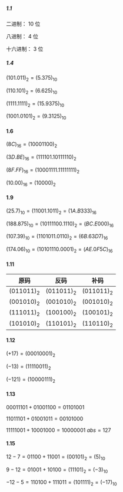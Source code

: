 ##### 1.1

二进制： 10 位

八进制： 4 位

十六进制： 3 位

##### 1.4

$(101.011)_{2}=(5.375)_{10}$

$(110.101)_{2}=(6.625)_{10}$

$(1111.1111)_{2}=(15.9375)_{10}$

$(1001.0101)_{2}=(9.3125)_{10}$

#### 1.6

$(8C)_{16}=(10001100)_{2}$

$(3D.BE)_{16}=(111101.10111110)_{2}$

$(8F.FF)_{16}=(10001111.11111111)_{2}$

$(10.00)_{16}=(10000)_{2}$

#### 1.9

$(25.7)_{10}=(11001.1011)_{2}=(1A.B333)_{16}$

$(188.875)_{10}=(10111100.1110)_{2}=(BC.E000)_{16}$

$(107.39)_{10}=(1101011.0110)_{2}=(6B.63D7)_{16}$

$(174.06)_{10}=(10101110.0001)_{2}=(AE.0F5C)_{16}$

#### 1.11

| 原码           | 反码           | 补码           |
| -------------- | -------------- | -------------- |
| $(011011)_{2}$ | $(011011)_{2}$ | $(011011)_{2}$ |
| $(001010)_{2}$ | $(001010)_{2}$ | $(001010)_{2}$ |
| $(111011)_{2}$ | $(100100)_{2}$ | $(100101)_{2}$ |
| $(101010)_{2}$ | $(110101)_{2}$ | $(110110)_{2}$ |

#### 1.12

$(+17)=(00010001)_{2}$

$(-13)=(11110011)_{2}$

$(-121)=(10000111)_{2}$

#### 1.13

$00011101+01001100=01101001$

$11011101+01001011=00101000$

$11111001+10001000=10000001$ $abs=127$

#### 1.15

$12-7=01100+11001=(00101)_2=(5)_{10}$

$9-12=01001+10100=(11101)_2=(-3)_{10}$

$-12-5=110100+111011=(101111)_2=(-17)_{10}$
